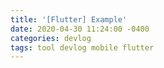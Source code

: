 ```yaml
---
title: '[Flutter] Example'
date: 2020-04-30 11:24:00 -0400
categories: devlog
tags: tool devlog mobile flutter
---
```



